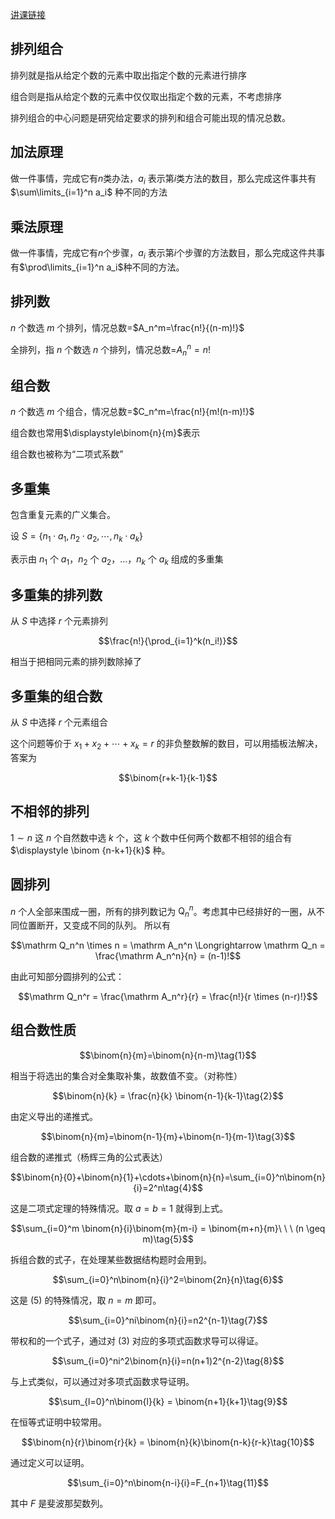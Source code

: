 [讲课链接](https://www.bilibili.com/video/BV1sx4y1G7T7/?spm_id_from=333.999.0.0)
## 排列组合

排列就是指从给定个数的元素中取出指定个数的元素进行排序

组合则是指从给定个数的元素中仅仅取出指定个数的元素，不考虑排序

排列组合的中心问题是研究给定要求的排列和组合可能出现的情况总数。

## 加法原理

做一件事情，完成它有$n$类办法，$a_i$ 表示第$i$类方法的数目，那么完成这件事共有$\sum\limits_{i=1}^n a_i$ 种不同的方法

## 乘法原理

做一件事情，完成它有$n$个步骤，$a_i$ 表示第$i$个步骤的方法数目，那么完成这件共事有$\prod\limits_{i=1}^n a_i$种不同的方法。

## 排列数

$n$ 个数选 $m$ 个排列，情况总数=$A_n^m=\frac{n!}{(n-m)!}$

全排列，指 $n$ 个数选 $n$ 个排列，情况总数=$A_n^n=n!$

## 组合数

$n$ 个数选 $m$ 个组合，情况总数=$C_n^m=\frac{n!}{m!(n-m)!}$

组合数也常用$\displaystyle\binom{n}{m}$表示

组合数也被称为“二项式系数”

## 多重集

包含重复元素的广义集合。

设 $S=\{n_1\cdot a_1,n_2\cdot a_2,\cdots,n_k\cdot a_k\}$

表示由 $n_1$ 个 $a_1$，$n_2$ 个 $a_2$，…，$n_k$ 个 $a_k$ 组成的多重集

## 多重集的排列数

从 $S$ 中选择 $r$ 个元素排列

$$\frac{n!}{\prod_{i=1}^k(n_i!)}$$

相当于把相同元素的排列数除掉了

## 多重集的组合数

从 $S$ 中选择 $r$ 个元素组合

这个问题等价于 $x_1+x_2+\cdots+x_k=r$ 的非负整数解的数目，可以用插板法解决，答案为

$$\binom{r+k-1}{k-1}$$

## 不相邻的排列

$1 \sim n$ 这 $n$ 个自然数中选 $k$ 个，这 $k$ 个数中任何两个数都不相邻的组合有 $\displaystyle \binom {n-k+1}{k}$ 种。

## 圆排列

$n$ 个人全部来围成一圈，所有的排列数记为 $\mathrm Q_n^n$。考虑其中已经排好的一圈，从不同位置断开，又变成不同的队列。
所以有

$$\mathrm Q_n^n \times n = \mathrm A_n^n \Longrightarrow \mathrm Q_n = \frac{\mathrm A_n^n}{n} = (n-1)!$$

由此可知部分圆排列的公式：

$$\mathrm Q_n^r = \frac{\mathrm A_n^r}{r} = \frac{n!}{r \times (n-r)!}$$

## 组合数性质

$$\binom{n}{m}=\binom{n}{n-m}\tag{1}$$

相当于将选出的集合对全集取补集，故数值不变。（对称性）

$$\binom{n}{k} = \frac{n}{k} \binom{n-1}{k-1}\tag{2}$$

由定义导出的递推式。

$$\binom{n}{m}=\binom{n-1}{m}+\binom{n-1}{m-1}\tag{3}$$

组合数的递推式（杨辉三角的公式表达）

$$\binom{n}{0}+\binom{n}{1}+\cdots+\binom{n}{n}=\sum_{i=0}^n\binom{n}{i}=2^n\tag{4}$$

这是二项式定理的特殊情况。取 $a=b=1$ 就得到上式。

$$\sum_{i=0}^m \binom{n}{i}\binom{m}{m-i} = \binom{m+n}{m}\ \ \ (n \geq m)\tag{5}$$

拆组合数的式子，在处理某些数据结构题时会用到。

$$\sum_{i=0}^n\binom{n}{i}^2=\binom{2n}{n}\tag{6}$$

这是 $(5)$ 的特殊情况，取 $n=m$ 即可。

$$\sum_{i=0}^ni\binom{n}{i}=n2^{n-1}\tag{7}$$

带权和的一个式子，通过对 $(3)$ 对应的多项式函数求导可以得证。

$$\sum_{i=0}^ni^2\binom{n}{i}=n(n+1)2^{n-2}\tag{8}$$

与上式类似，可以通过对多项式函数求导证明。

$$\sum_{l=0}^n\binom{l}{k} = \binom{n+1}{k+1}\tag{9}$$

在恒等式证明中较常用。

$$\binom{n}{r}\binom{r}{k} = \binom{n}{k}\binom{n-k}{r-k}\tag{10}$$

通过定义可以证明。

$$\sum_{i=0}^n\binom{n-i}{i}=F_{n+1}\tag{11}$$

其中 $F$ 是斐波那契数列。

